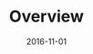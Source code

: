 ---
title: Overview
linktitle: Overview
description: Description for the developer tools section.
date: 2016-11-01
publishdate: 2016-11-01
lastmod: 2016-11-01
tags: []
categories: []
weight: 01
draft: false
slug:
aliases: []
toc:
notesforauthors:
---
